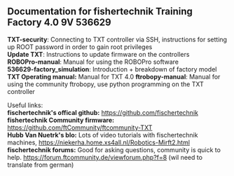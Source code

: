 ## Documentation for fishertechnik Training Factory 4.0 9V 536629


**TXT-security**: Connecting to TXT controller via SSH, instructions for setting up ROOT password in order to gain root privileges\
**Update TXT**: Instructions to update firmware on the controllers\
**ROBOPro-manual**: Manual for using the ROBOPro software\
**536629-factory_simulation**: Introduction + breakdown of factory model\
**TXT Operating manual:** Manual for TXT 4.0
**ftrobopy-manual**: Manual for using the community ftrobopy, use python programming on the TXT controller

Useful links:\
**fischertechnik's offical github:** https://github.com/fischertechnik \
**fishertechnik Community firmware:** https://github.com/ftCommunity/ftcommunity-TXT \
**Hubb Van Nuetrk's blo:** Lots of video tutorials with fischertechnik machines, https://niekerha.home.xs4all.nl/Robotics-Mirft2.html \
**fischertechnik forums:** Good for asking questions, community is quick to help. https://forum.ftcommunity.de/viewforum.php?f=8 (wil need to translate from german)

